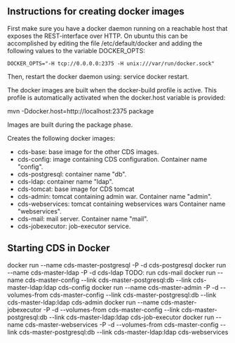 Instructions for creating docker images
---------------------------------------

First make sure you have a docker daemon running on a reachable host that exposes the REST-interface
over HTTP. On ubuntu this can be accomplished by editing the file /etc/default/docker and adding the
following values to the variable DOCKER_OPTS:

	DOCKER_OPTS="-H tcp://0.0.0.0:2375 -H unix:///var/run/docker.sock"
	
Then, restart the docker daemon using: service docker restart.

The docker images are built when the docker-build profile is active. This profile is automatically
activated when the docker.host variable is provided:

mvn -Ddocker.host=http://localhost:2375 package

Images are built during the package phase.

Creates the following docker images:

 - cds-base: base image for the other CDS images.
 - cds-config: image containing CDS configuration. Container name "config".
 - cds-postgresql: container name "db".
 - cds-ldap: container name "ldap".
 - cds-tomcat: base image for CDS tomcat
 - cds-admin: tomcat containing admin war. Container name "admin".
 - cds-webservices: tomcat containing webservices wars Container name "webservices".
 - cds-mail: mail server. Container name "mail".
 - cds-jobexecutor: job-executor service.
 
Starting CDS in Docker
----------------------
docker run --name cds-master-postgresql -P -d cds-postgresql
docker run --name cds-master-ldap -P -d cds-ldap
TODO: run cds-mail
docker run --name cds-master-config --link cds-master-postgresql:db --link cds-master-ldap:ldap cds-config
docker run --name cds-master-admin -P -d --volumes-from cds-master-config --link cds-master-postgresql:db --link cds-master-ldap:ldap cds-admin
docker run --name cds-master-jobexecutor -P -d --volumes-from cds-master-config --link cds-master-postgresql:db --link cds-master-ldap:ldap cds-job-executor
docker run --name cds-master-webservices -P -d --volumes-from cds-master-config --link cds-master-postgresql:db --link cds-master-ldap:ldap cds-webservices 